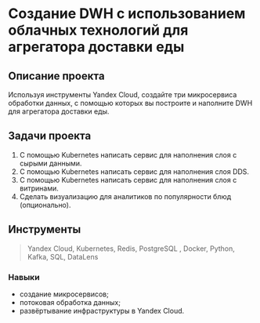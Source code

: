 # Создание DWH с использованием облачных технологий для агрегатора доставки еды

## Описание проекта
Используя инструменты Yandex Cloud, создайте три микросервиса обработки данных, с помощью которых вы построите и наполните DWH для агрегатора доставки еды.

## Задачи проекта
1. С помощью Kubernetes написать сервис для наполнения слоя с сырыми данными.
2. С помощью Kubernetes написать сервис для наполнения слоя DDS.
3. С помощью Kubernetes написать сервис для наполнения слоя с витринами.
4. Сделать визуализацию для аналитиков по популярности блюд (опционально).
   
## Инструменты
> Yandex Cloud, Kubernetes, Redis, PostgreSQL , Docker, Python, Kafka, SQL, DataLens
### Навыки
- создание микросервисов;
- потоковая обработка данных;
- развёртывание инфраструктуры в Yandex Cloud.
